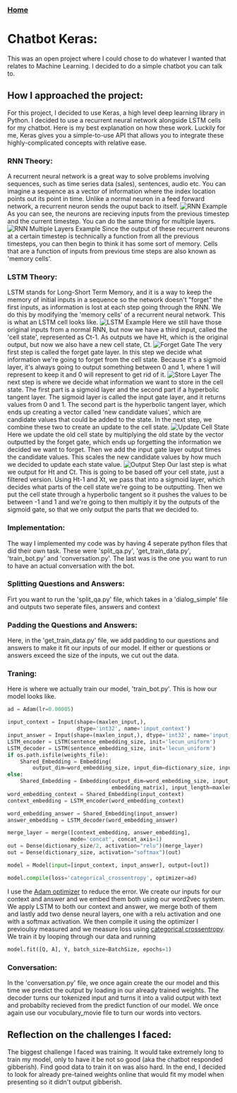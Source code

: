 ### [Home](index.html)

# Chatbot Keras:

This was an open project where I could chose to do whatever I wanted that relates to Machine Learning. I decided to do a simple chatbot you can talk to.

## How I approached the project:

For this project, I decided to use Keras, a high level deep learning library in Python. I decided to use a recurrent neural network alongside LSTM cells for my chatbot. Here is my best explanation on how these work. Luckily for me, Keras gives you a simple-to-use API that allows you to integrate these highly-complicated concepts with relative ease.

### RNN Theory:

A recurrent neural network is a great way to solve problems involving sequences, such as time series data (sales), sentences, audio etc. You can imagine a sequence as a vector of information where the index location points out its point in time. Unlike a normal neuron in a feed forward network, a recurrent neuron sends the ouput back to itself.
![RNN Example](rnn.png "RNN")
As you can see, the neurons are recieving inputs from the previous timestep and the current timestep. You can do the same thing for multiple layers.
![RNN Multiple Layers Example](rnn-multiple-layers.png "RNN")
Since the output of these recurrent neurons at a certain timestep is technically a function from all the previous timesteps, you can then begin to think it has some sort of memory. Cells that are a function of inputs from previous time steps are also known as 'memory cells'.

### LSTM Theory:

LSTM stands for Long-Short Term Memory, and it is a way to keep the memory of initial inputs in a sequence so the network doesn't "forget" the first inputs, as information is lost at each step going through the RNN. We do this by modifying the 'memory cells' of a recurrent neural network. This is what an LSTM cell looks like.
![LSTM Example](lstm.png "LSTM")
Here we still have those original inputs from a normal RNN, but now we have a third input, called the 'cell state', represented as Ct-1. As outputs we have Ht, which is the original output, but now we also have a new cell state, Ct.
![Forget Gate](forget-gate.png "Forget Gate")
The very first step is called the forget gate layer. In this step we decide what information we're going to forget from the cell state. Because it's a sigmoid layer, it's always going to output something between 0 and 1, where 1 will represent to keep it and 0 will represent to get rid of it.
![Store Layer](store-layer.png "Store Layer")
The next step is where we decide what information we want to store in the cell state. The first part is a sigmoid layer and the second part if a hyperbolic tangent layer. The sigmoid layer is called the input gate layer, and it returns values from 0 and 1. The second part is the hyperbolic tangent layer, which ends up creating a vector called 'new candidate values', which are candidate values that could be added to the state. In the next step, we combine these two to create an update to the cell state.
![Update Cell State](update-cell-state.png "Update Cell State")
Here we update the old cell state by multiplying the old state by the vector outputted by the forget gate, which ends up forgetting the information we decided we want to forget. Then we add the input gate layer output times the candidate values. This scales the new candidate values by how much we decided to update each state value.
![Output Step](output-lstm.png "Update Cell State")
Our last step is what we output for Ht and Ct. This is going to be based off your cell state, just a filtered version. Using Ht-1 and Xt, we pass that into a sigmoid layer, which decides what parts of the cell state we're going to be outputting. Then we put the cell state through a hyperbolic tangent so it pushes the values to be between -1 and 1 and we're going to then multiply it by the outputs of the sigmoid gate, so that we only output the parts that we decided to.

### Implementation:
The way I implemented my code was by having 4 seperate python files that did their own task. These were 'split_qa.py', 'get_train_data.py', 'train_bot.py' and 'conversation.py'. The last was is the one you want to run to have an actual conversation with the bot.

### Splitting Questions and Answers:
Firt you want to run the 'split_qa.py' file, which takes in a 'dialog_simple' file and outputs two seperate files, answers and context

### Padding the Questions and Answers:
Here, in the 'get_train_data.py' file, we add padding to our questions and answers to make it fit our inputs of our model. If either or questions or answers exceed the size of the inputs, we cut out the data.

### Traning:
Here is where we actually train our model, 'train_bot.py'. This is how our model looks like.
```python
ad = Adam(lr=0.00005)

input_context = Input(shape=(maxlen_input,),
                      dtype='int32', name='input_context')
input_answer = Input(shape=(maxlen_input,), dtype='int32', name='input_answer')
LSTM_encoder = LSTM(sentence_embedding_size, init='lecun_uniform')
LSTM_decoder = LSTM(sentence_embedding_size, init='lecun_uniform')
if os.path.isfile(weights_file):
    Shared_Embedding = Embedding(
        output_dim=word_embedding_size, input_dim=dictionary_size, input_length=maxlen_input)
else:
    Shared_Embedding = Embedding(output_dim=word_embedding_size, input_dim=dictionary_size, weights=[
                                 embedding_matrix], input_length=maxlen_input)
word_embedding_context = Shared_Embedding(input_context)
context_embedding = LSTM_encoder(word_embedding_context)

word_embedding_answer = Shared_Embedding(input_answer)
answer_embedding = LSTM_decoder(word_embedding_answer)

merge_layer = merge([context_embedding, answer_embedding],
                    mode='concat', concat_axis=1)
out = Dense(dictionary_size/2, activation="relu")(merge_layer)
out = Dense(dictionary_size, activation="softmax")(out)

model = Model(input=[input_context, input_answer], output=[out])

model.compile(loss='categorical_crossentropy', optimizer=ad)
```
I use the [Adam optimizer](https://machinelearningmastery.com/adam-optimization-algorithm-for-deep-learning/) to reduce the error. We create our inputs for our context and answer and we embed them both using our word2vec system. We apply LSTM to both our context and answer, we merge both of them and lastly add two dense neural layers, one with a relu activation and one with a softmax activation. We then compile it using the optimizer I previoulsy measured and we measure loss using [categorical crossentropy](https://gombru.github.io/2018/05/23/cross_entropy_loss/). We train it by looping through our data and running
```python
model.fit([Q, A], Y, batch_size=BatchSize, epochs=1)
```

### Conversation:
In the 'conversation.py' file, we once again create the our model and this time we predict the output by loading in our already trained weights. The decoder turns our tokenized input and turns it into a valid output with text and probabilty recieved from the predict function of our model. We once again use our vocubulary_movie file to turn our words into vectors.

## Reflection on the challenges I faced:

The biggest challenge I faced was training. It would take extremely long to train my model, only to have it be not so good (aka the chatbot responded gibberish). Find good data to train it on was also hard. In the end, I decided to look for already pre-tained weights online that would fit my model when presenting so it didn't output gibberish.
